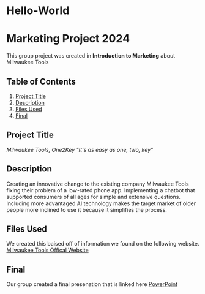 # Hello-World
# Marketing Project 2024
This group project was created in **Introduction to Marketing** about Milwaukee Tools
## Table of Contents 
1. [Project Title](#Project-Title)
2. [Description](#Description)
3. [Files Used](#Files-Used)
5. [Final](#Final)
## Project Title
*Milwaukee Tools, One2Key "It's as easy as one, two, key"*
## Description
Creating an innovative change to the existing company Milwaukee Tools fixing their problem of a low-rated phone app. Implementing a chatbot that supported consumers of all ages for simple and extensive questions. Including more advantaged AI technology makes the target market of older people more inclined to use it because it simplifies the process.
## Files Used
We created this baised off of information we found on the following website.
[Milwaukee Tools Offical Website](https://www.milwaukeetool.com/)
## Final 
Our group created a final presenation that is linked here [PowerPoint](https://github.com/DaniLynGordon/Hello-World/blob/main/Milwaukee%20Tools.pptx)
